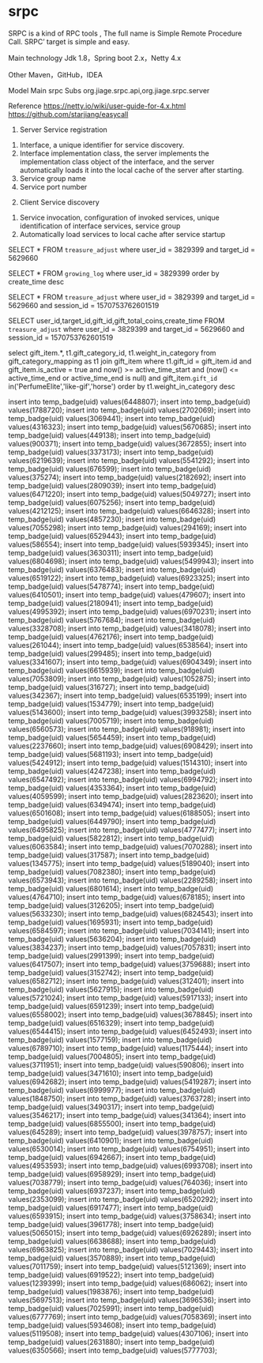 # srpc

SRPC is a kind of RPC tools , The full name is Simple Remote Procedure Call. SRPC’ target is simple and easy.

Main technology
Jdk 1.8，Spring boot 2.x，Netty 4.x

Other
Maven，GitHub，IDEA

Model
Main srpc
Subs org.jiage.srpc.api,org.jiage.srpc.server


Reference
https://netty.io/wiki/user-guide-for-4.x.html
https://github.com/starjiang/easycall

1. Server
Service registration
1) Interface, a unique identifier for service discovery.
2) Interface implementation class, the server implements the implementation class object of the interface, and the server automatically loads it into the local cache of the server after starting.
3) Service group name
4) Service port number
2. Client
Service discovery
1) Service invocation, configuration of invoked services, unique identification of interface services, service group
2) Automatically load services to local cache after service startup



SELECT * FROM `treasure_adjust` where user_id = 3829399 and target_id = 5629660

SELECT * FROM `growing_log` where user_id = 3829399 order by create_time desc

SELECT * FROM `treasure_adjust` where user_id = 3829399 and target_id = 5629660 and session_id = 1570753762601519

SELECT user_id,target_id,gift_id,gift_total_coins,create_time FROM `treasure_adjust` where user_id = 3829399 and target_id = 5629660 and session_id = 1570753762601519



select gift_item.*, t1.gift_category_id, t1.weight_in_category from gift_category_mapping as t1 join gift_item where t1.gift_id = gift_item.id and gift_item.is_active = true and now() >= active_time_start and (now() <= active_time_end or active_time_end is null) and gift_item.`gift_id` in('PerfumeElite','like-gif','horse') order by t1.weight_in_category desc




insert into temp_badge(uid) values(6448807);
insert into temp_badge(uid) values(1788720);
insert into temp_badge(uid) values(2702069);
insert into temp_badge(uid) values(3069441);
insert into temp_badge(uid) values(4316323);
insert into temp_badge(uid) values(5670685);
insert into temp_badge(uid) values(449138);
insert into temp_badge(uid) values(900371);
insert into temp_badge(uid) values(3672855);
insert into temp_badge(uid) values(3373173);
insert into temp_badge(uid) values(6219639);
insert into temp_badge(uid) values(5541292);
insert into temp_badge(uid) values(676599);
insert into temp_badge(uid) values(375274);
insert into temp_badge(uid) values(2182692);
insert into temp_badge(uid) values(2809039);
insert into temp_badge(uid) values(6471220);
insert into temp_badge(uid) values(5049727);
insert into temp_badge(uid) values(6075256);
insert into temp_badge(uid) values(4212125);
insert into temp_badge(uid) values(6646328);
insert into temp_badge(uid) values(4857230);
insert into temp_badge(uid) values(7055298);
insert into temp_badge(uid) values(294169);
insert into temp_badge(uid) values(6529443);
insert into temp_badge(uid) values(586554);
insert into temp_badge(uid) values(5939345);
insert into temp_badge(uid) values(3630311);
insert into temp_badge(uid) values(6804698);
insert into temp_badge(uid) values(5499943);
insert into temp_badge(uid) values(6376483);
insert into temp_badge(uid) values(6519122);
insert into temp_badge(uid) values(6923325);
insert into temp_badge(uid) values(5478774);
insert into temp_badge(uid) values(6410501);
insert into temp_badge(uid) values(479607);
insert into temp_badge(uid) values(2180941);
insert into temp_badge(uid) values(4995392);
insert into temp_badge(uid) values(6970231);
insert into temp_badge(uid) values(5767684);
insert into temp_badge(uid) values(3328708);
insert into temp_badge(uid) values(3418078);
insert into temp_badge(uid) values(4762176);
insert into temp_badge(uid) values(261044);
insert into temp_badge(uid) values(6538564);
insert into temp_badge(uid) values(299485);
insert into temp_badge(uid) values(3341607);
insert into temp_badge(uid) values(6904349);
insert into temp_badge(uid) values(6615939);
insert into temp_badge(uid) values(7053809);
insert into temp_badge(uid) values(1052875);
insert into temp_badge(uid) values(316727);
insert into temp_badge(uid) values(342367);
insert into temp_badge(uid) values(6535199);
insert into temp_badge(uid) values(1534779);
insert into temp_badge(uid) values(5143600);
insert into temp_badge(uid) values(3993258);
insert into temp_badge(uid) values(7005719);
insert into temp_badge(uid) values(6560573);
insert into temp_badge(uid) values(918981);
insert into temp_badge(uid) values(5654459);
insert into temp_badge(uid) values(2237660);
insert into temp_badge(uid) values(6908429);
insert into temp_badge(uid) values(5681193);
insert into temp_badge(uid) values(5424912);
insert into temp_badge(uid) values(1514310);
insert into temp_badge(uid) values(4247238);
insert into temp_badge(uid) values(6547492);
insert into temp_badge(uid) values(6994792);
insert into temp_badge(uid) values(4353364);
insert into temp_badge(uid) values(4059599);
insert into temp_badge(uid) values(2823620);
insert into temp_badge(uid) values(6349474);
insert into temp_badge(uid) values(6501608);
insert into temp_badge(uid) values(6188505);
insert into temp_badge(uid) values(6449790);
insert into temp_badge(uid) values(6495825);
insert into temp_badge(uid) values(4777477);
insert into temp_badge(uid) values(5822812);
insert into temp_badge(uid) values(6063584);
insert into temp_badge(uid) values(7070288);
insert into temp_badge(uid) values(317587);
insert into temp_badge(uid) values(1345775);
insert into temp_badge(uid) values(5189040);
insert into temp_badge(uid) values(7082380);
insert into temp_badge(uid) values(6573943);
insert into temp_badge(uid) values(2289258);
insert into temp_badge(uid) values(6801614);
insert into temp_badge(uid) values(4764710);
insert into temp_badge(uid) values(678185);
insert into temp_badge(uid) values(3126205);
insert into temp_badge(uid) values(5633230);
insert into temp_badge(uid) values(6824543);
insert into temp_badge(uid) values(1695931);
insert into temp_badge(uid) values(6584597);
insert into temp_badge(uid) values(7034141);
insert into temp_badge(uid) values(5636204);
insert into temp_badge(uid) values(3834237);
insert into temp_badge(uid) values(7057831);
insert into temp_badge(uid) values(2991399);
insert into temp_badge(uid) values(6417507);
insert into temp_badge(uid) values(3759688);
insert into temp_badge(uid) values(3152742);
insert into temp_badge(uid) values(6582712);
insert into temp_badge(uid) values(312401);
insert into temp_badge(uid) values(5627915);
insert into temp_badge(uid) values(5721024);
insert into temp_badge(uid) values(5917133);
insert into temp_badge(uid) values(6591239);
insert into temp_badge(uid) values(6558002);
insert into temp_badge(uid) values(3678845);
insert into temp_badge(uid) values(6516329);
insert into temp_badge(uid) values(6544415);
insert into temp_badge(uid) values(6452493);
insert into temp_badge(uid) values(1577159);
insert into temp_badge(uid) values(6789710);
insert into temp_badge(uid) values(1175444);
insert into temp_badge(uid) values(7004805);
insert into temp_badge(uid) values(3711951);
insert into temp_badge(uid) values(590806);
insert into temp_badge(uid) values(3471610);
insert into temp_badge(uid) values(6942682);
insert into temp_badge(uid) values(5419287);
insert into temp_badge(uid) values(6999977);
insert into temp_badge(uid) values(1848750);
insert into temp_badge(uid) values(3763728);
insert into temp_badge(uid) values(3490317);
insert into temp_badge(uid) values(3546217);
insert into temp_badge(uid) values(341364);
insert into temp_badge(uid) values(6855500);
insert into temp_badge(uid) values(645289);
insert into temp_badge(uid) values(3978757);
insert into temp_badge(uid) values(6410901);
insert into temp_badge(uid) values(6530014);
insert into temp_badge(uid) values(6754951);
insert into temp_badge(uid) values(6942667);
insert into temp_badge(uid) values(4953593);
insert into temp_badge(uid) values(6993708);
insert into temp_badge(uid) values(6958929);
insert into temp_badge(uid) values(7038779);
insert into temp_badge(uid) values(764036);
insert into temp_badge(uid) values(6937237);
insert into temp_badge(uid) values(2353099);
insert into temp_badge(uid) values(6520292);
insert into temp_badge(uid) values(6917477);
insert into temp_badge(uid) values(6593915);
insert into temp_badge(uid) values(3758634);
insert into temp_badge(uid) values(3961778);
insert into temp_badge(uid) values(5065015);
insert into temp_badge(uid) values(6926289);
insert into temp_badge(uid) values(6638688);
insert into temp_badge(uid) values(6963825);
insert into temp_badge(uid) values(7029443);
insert into temp_badge(uid) values(3570889);
insert into temp_badge(uid) values(7011759);
insert into temp_badge(uid) values(5121369);
insert into temp_badge(uid) values(6919522);
insert into temp_badge(uid) values(1239399);
insert into temp_badge(uid) values(686062);
insert into temp_badge(uid) values(1983876);
insert into temp_badge(uid) values(5697513);
insert into temp_badge(uid) values(3696536);
insert into temp_badge(uid) values(7025991);
insert into temp_badge(uid) values(6777769);
insert into temp_badge(uid) values(7058369);
insert into temp_badge(uid) values(5934608);
insert into temp_badge(uid) values(5119508);
insert into temp_badge(uid) values(4307106);
insert into temp_badge(uid) values(2631880);
insert into temp_badge(uid) values(6350566);
insert into temp_badge(uid) values(5777703);
